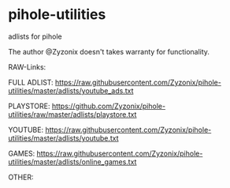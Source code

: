 # pihole-utilities
adlists for pihole

The author @Zyzonix doesn't takes warranty for functionality. 

RAW-Links: 

FULL ADLIST:
https://raw.githubusercontent.com/Zyzonix/pihole-utilities/master/adlists/youtube_ads.txt

PLAYSTORE:
https://github.com/Zyzonix/pihole-utilities/raw/master/adlists/playstore.txt 

YOUTUBE:
https://raw.githubusercontent.com/Zyzonix/pihole-utilities/master/adlists/youtube.txt

GAMES:
https://raw.githubusercontent.com/Zyzonix/pihole-utilities/master/adlists/online_games.txt

OTHER:

